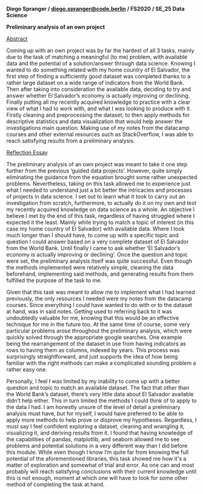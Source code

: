 **Diego Spranger / diego.spranger@code.berlin / FS2020 / SE_25 Data Science**

**Preliminary analysis of an own project**

<span style="text-decoration:underline;">Abstract</span>

Coming up with an own project was by far the hardest of all 3 tasks, mainly due to the task of matching a meaningful (to me) problem, with available data and the potential of a solution/answer through data science. Knowing I wanted to do something related with my home country of El Salvador, the first step of finding a sufficiently good dataset was completed thanks to a rather large dataset on a wide range of indicators from the World Bank. Then after taking into consideration the available data, deciding to try and answer whether El Salvador’s economy is actually improving or declining. Finally putting all my recently acquired knowledge to practice with a clear view of what I had to work with, and what I was looking to produce with it. Firstly cleaning and preprocessing the dataset, to then apply methods for descriptive statistics and data visualization that would help answer the investigations main question. Making use of my notes from the datacamp courses and other external resources such as StackOverflow, I was able to reach satisfying results from a preliminary analysis.

<span style="text-decoration:underline;">Reflection Essay</span>

The preliminary analysis of an own project was meant to take it one step further from the previous ‘guided data projects’. However, quite simply eliminating the guidance from the equation brought some rather unexpected problems. Nevertheless, taking on this task allowed me to experience just what I needed to understand just a bit better the intricacies and processes of projects in data science. I set out to learn what it took to carry out an investigation from scratch, furthermore, to actually do it on my own and test my recently acquired knowledge on data science as a whole. An objective I believe I met by the end of this task, regardless of having struggled where I expected it the least. Mainly while trying to match a topic of interest (in this case my home country of El Salvador) with available data. Where I took much longer than I should have, to come up with a specific topic and question I could answer based on a very complete dataset of El Salvador from the World Bank. Until finally I came to ask whether ‘El Salvador’s economy is actually improving or declining’. Once the question and topic were set, the preliminary analysis itself was quite successful. Even though the methods implemented were relatively simple, cleaning the data beforehand, implementing said methods, and generating results from them fulfilled the purpose of the task to me.

Given that this task was meant to allow me to implement what I had learned previously, the only resources I needed were my notes from the datacamp courses. Since everything I could have wanted to do with or to the dataset at hand, was in said notes. Getting used to referring back to it was undoubtedly valuable for me, knowing that this would be an effective technique for me in the future too. At the same time of course, some very particular problems arose throughout the preliminary analysis, which were quickly solved through the appropriate google searches. One example being the rearrangement of the dataset in use from having indicators as rows to having them as columns, indexed by years. This process was surprisingly straightforward, and just supports the idea of how being familiar with the right methods can make a complicated sounding problem a rather easy one.

Personally, I feel I was limited by my inability to come up with a better question and topic to match an available dataset. The fact that other than the World Bank’s dataset, there’s very little data about El Salvador available didn’t help either. This in turn limited the methods I could think of to apply to the data I had. I am honestly unsure of the level of detail a preliminary analysis must have, but for myself, I would have preferred to be able to apply more methods to help prove or disprove my hypotheses. Regardless, I must say I feel confident exploring a dataset, cleaning and wrangling it, visualizing it, and deriving results from it. I found that having knowledge of the capabilities of pandas, matplotlib, and seaborn allowed me to see problems and potential solutions in a very different way than I did before this module. While even though I know I’m quite far from knowing the full potential of the aforementioned libraries, this task showed me how it's a matter of exploration and somewhat of trial and error. As one can and most probably will reach satisfying conclusions with their current knowledge until this is not enough, moment at which one will have to look for some other method of completing the task at hand.
